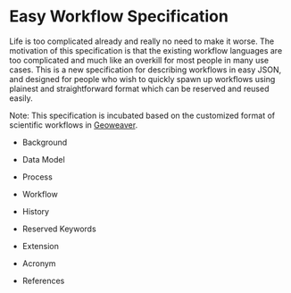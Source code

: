 # Easy Workflow Specification

Life is too complicated already and really no need to make it worse. The motivation of this specification is that the existing workflow languages are too complicated and much like an overkill for most people in many use cases. This is a new specification for describing workflows in easy JSON, and designed for people who wish to quickly spawn up workflows using plainest and straightforward format which can be reserved and reused easily. 

Note: This specification is incubated based on the customized format of scientific workflows in [Geoweaver](https://esipfed.github.io/Geoweaver/).

- Background

- Data Model

 - Process

 - Workflow

 - History

- Reserved Keywords


- Extension


- Acronym



- References



